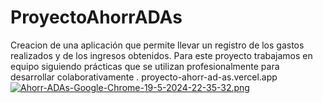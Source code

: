 # ProyectoAhorrADAs
Creacion de una aplicación que permite llevar un registro de los gastos realizados y de los ingresos obtenidos. Para este proyecto trabajamos en equipo siguiendo prácticas que se utilizan profesionalmente para desarrollar colaborativamente .
proyecto-ahorr-ad-as.vercel.app
[![Ahorr-ADAs-Google-Chrome-19-5-2024-22-35-32.png](https://i.postimg.cc/3RSzjk3L/Ahorr-ADAs-Google-Chrome-19-5-2024-22-35-32.png)](https://postimg.cc/HcMSdsc5)
